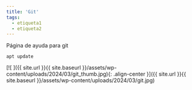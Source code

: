 ```yaml
---
title: 'Git'
tags: 
  - etiqueta1
  - etiqueta2
---
```

Página de ayuda para git

```
apt update
```

[![ ]({{ site.url }}{{ site.baseurl }}/assets/wp-content/uploads/2024/03/git_thumb.jpg){: .align-center }]({{ site.url }}{{ site.baseurl }}/assets/wp-content/uploads/2024/03/git.jpg)